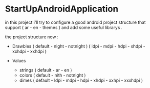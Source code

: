 # StartUpAndroidApplication

in this project i'll try to configure a good android project structure that support ( ar - en - themes ) and
add some useful librarys .

the project structure now :

- Drawbles ( default - night - notnight ) ( ldpi - mdpi - hdpi - xhdpi - xxhdpi - xxhdpi )

- Values
  
  - strings ( default - ar - en )
  - colors ( default - nith - notnight )
  - dimes ( default - ldpi - mdpi - hdpi - xhdpi - xxhpi - xxxhdpi )
